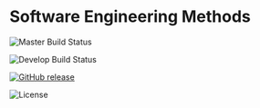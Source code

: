 
# Software Engineering Methods

![Master Build Status](https://github.com/padaukwai/IntegrationTestingRep/actions/workflows/main.yml/badge.svg?branch=master)

![Develop Build Status](https://github.com/padaukwai/IntegrationTestingRep/actions/workflows/main.yml/badge.svg?branch=develop)

[![GitHub release](https://img.shields.io/github/release/padaukwai/REPO.svg)](https://github.com/padaukwai/IntegrationTestingRep/releases)

![License](https://img.shields.io/badge/License-Apache_2.0-blue.svg)
